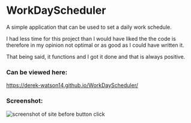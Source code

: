 # WorkDayScheduler

A simple application that can be used to set a daily work schedule.

I had less time for this project than I would have liked the the code is therefore in my opinion not optimal or as good as I could have written it.

That being said, it functions and I got it done and that is always positive.

### Can be viewed here:

https://derek-watson14.github.io/WorkDayScheduler/

### Screenshot:

![screenshot of site before button click](screenshots/sample.png)

